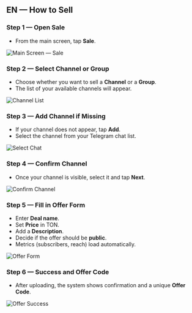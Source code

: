 ## EN — How to Sell

### Step 1 — Open Sale

* From the main screen, tap **Sale**.

![Main Screen — Sale](../../assets/en/2025-09-20_18-26-07.png)

### Step 2 — Select Channel or Group

* Choose whether you want to sell a **Channel** or a **Group**.
* The list of your available channels will appear.

![Channel List](../../assets/en/2025-09-20_18-28-31.png)

### Step 3 — Add Channel if Missing

* If your channel does not appear, tap **Add**.
* Select the channel from your Telegram chat list.

![Select Chat](../../assets/en/2025-09-20_18-30-56.png)

### Step 4 — Confirm Channel

* Once your channel is visible, select it and tap **Next**.

![Confirm Channel](../../assets/en/2025-09-20_18-33-00.png)

### Step 5 — Fill in Offer Form

* Enter **Deal name**.
* Set **Price** in TON.
* Add a **Description**.
* Decide if the offer should be **public**.
* Metrics (subscribers, reach) load automatically.

![Offer Form](../../assets/en/2025-09-20_18-34-08.png)

### Step 6 — Success and Offer Code

* After uploading, the system shows confirmation and a unique **Offer Code**.

![Offer Success](../../assets/en/2025-09-20_18-33-37.png)
